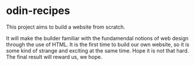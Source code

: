 # odin-recipes
This project aims to build a website from scratch.

It will make the builder familiar with the fundamendal notions of web design through the use of HTML. It is the first time to build our own website, so it is some kind of strange and exciting at the same time. Hope it is not that hard. The final result will reward us, we hope.